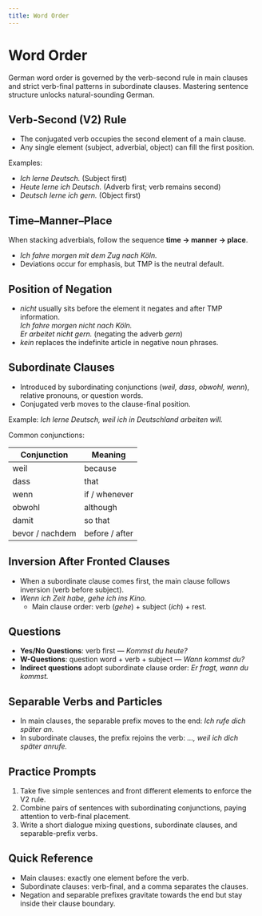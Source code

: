 ```yaml
---
title: Word Order
---
```


# Word Order

German word order is governed by the verb-second rule in main clauses and strict verb-final patterns in subordinate clauses. Mastering sentence structure unlocks natural-sounding German.

## Verb-Second (V2) Rule

- The conjugated verb occupies the second element of a main clause.
- Any single element (subject, adverbial, object) can fill the first position.

Examples:

- *Ich lerne Deutsch.* (Subject first)
- *Heute lerne ich Deutsch.* (Adverb first; verb remains second)
- *Deutsch lerne ich gern.* (Object first)

## Time–Manner–Place

When stacking adverbials, follow the sequence **time → manner → place**.

- *Ich fahre morgen mit dem Zug nach Köln.*
- Deviations occur for emphasis, but TMP is the neutral default.

## Position of Negation

- *nicht* usually sits before the element it negates and after TMP information.  
  *Ich fahre morgen nicht nach Köln.*  
  *Er arbeitet nicht gern.* (negating the adverb *gern*)
- *kein* replaces the indefinite article in negative noun phrases.

## Subordinate Clauses

- Introduced by subordinating conjunctions (*weil, dass, obwohl, wenn*), relative pronouns, or question words.
- Conjugated verb moves to the clause-final position.

Example: *Ich lerne Deutsch, weil ich in Deutschland arbeiten will.*

Common conjunctions:

| Conjunction | Meaning           |
|-------------|-------------------|
| weil        | because           |
| dass        | that              |
| wenn        | if / whenever     |
| obwohl      | although          |
| damit       | so that           |
| bevor / nachdem | before / after |

## Inversion After Fronted Clauses

- When a subordinate clause comes first, the main clause follows inversion (verb before subject).
- *Wenn ich Zeit habe, gehe ich ins Kino.*  
  - Main clause order: verb (*gehe*) + subject (*ich*) + rest.

## Questions

- **Yes/No Questions**: verb first — *Kommst du heute?*
- **W-Questions**: question word + verb + subject — *Wann kommst du?*
- **Indirect questions** adopt subordinate clause order: *Er fragt, wann du kommst.*

## Separable Verbs and Particles

- In main clauses, the separable prefix moves to the end: *Ich rufe dich später an.*
- In subordinate clauses, the prefix rejoins the verb: *..., weil ich dich später anrufe.*

## Practice Prompts

1. Take five simple sentences and front different elements to enforce the V2 rule.
2. Combine pairs of sentences with subordinating conjunctions, paying attention to verb-final placement.
3. Write a short dialogue mixing questions, subordinate clauses, and separable-prefix verbs.

## Quick Reference

- Main clauses: exactly one element before the verb.
- Subordinate clauses: verb-final, and a comma separates the clauses.
- Negation and separable prefixes gravitate towards the end but stay inside their clause boundary.
